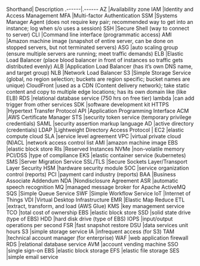 
Shorthand|  Description
.------|.------
AZ		|Availability zone
IAM 		|Identity and Access Management
MFA		|Multi-factor Authentication
SSM		|Systems Manager Agent (does not require key pair; recommended way to get into an instance; log when s/o uses a session)
SSH		|Secure Shell (way to connect to server)
CLI		|Command line interface (programmatic access)
AMI		|Amazon machine image (snapshot of entire server, can be done on stopped servers, but not terminated servers)
ASG		|auto scaling group (ensure multiple servers are running; meet traffic demands)
ELB		|Elastic Load Balancer (place blood balancer in front of instances so traffic gets distributed evenly)
ALB		|Application Load Balancer (has it’s own DNS name, and target group)
NLB		|Network Load Balancer 
S3		|Simple Storage Service (global, no region selection; buckets are region specific; bucket names are unique)
CloudFront		|used as a CDN (Content delivery network); take static content and copy to multiple edge locations; has its own domain like (like ELB)
RDS		|relational database service (750 hrs on free tier)
lambda		|can add trigger from other services
SDK		|software development kit
HTTPS		|Hypertext Transfer Protocol 
API		|Application Programming Interface
ACM		|AWS Certificate Manager
STS		|security token service (temporary privilege credentials)
SAML		|security assertion markup language
AD		|active directory (credentials)
LDAP		|Lightweight Directory Access Protocol		|
EC2		|elastic compute cloud
SLA		|service level agreement
VPC		|virtual private cloud
(N)ACL		|network access control list
AMI		|amazon machine image
EBS		|elastic block store
RIs		|Reserved Instances
NVMe		|non-volatile memory
PCI/DSS		|type of compliance
EKS		|elastic container service (kubernetes)
SMS		|Server Migration Service
SSL/TLS		|Secure Sockets Layer/Transport Layer Security
HSM		|hardware security module
SOC		|service organization control (reports)
PCI		|payment card industry (reports)
BAA		|Business Associate Addendum
NDA		|Nondisclosure Agreement
ASR		|automatic speech recognition
MQ		|managed message broker for Apache ActiveMQ
SQS		|Simple Queue Service
SWF		|Simple Workflow Service
IoT		|Internet of Things
VDI		|Virtual Desktop Infrastructure
EMR		|Elastic Map Reduce
ETL		|extract, transform, and load (AWS Glue)
KMS		|key management service
TCO		|total cost of ownership
EBS		|elastic block store
SSD		|solid state drive (type of EBS)
HDD		|hard disk drive (type of EBS)
IOPS		|input/output operations per second
FSR		|fast snapshot restore
DSU		|data services unit hours
S3		|simple storage service
IA		|infrequent access (for S3)
TAM		|technical account manager (for enterprise)
WAF		|web application firewall
RDS		|relational database service
AVM		|account vending machine
SSO		|single sign-on
EBS		|elastic block storage
EFS		|elastic file storage
SES 		|simple email service
